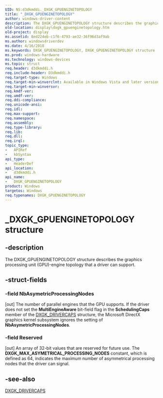 ```yaml
---
UID: NS:d3dkmddi._DXGK_GPUENGINETOPOLOGY
title: "_DXGK_GPUENGINETOPOLOGY"
author: windows-driver-content
description: The DXGK_GPUENGINETOPOLOGY structure describes the graphics processing unit (GPU)-engine topology that a driver can support.
old-location: display\dxgk_gpuenginetopology.htm
old-project: display
ms.assetid: 8ed224eb-c1f6-4793-ae32-36f96d3af9ab
ms.author: windowsdriverdev
ms.date: 4/16/2018
ms.keywords: DXGK_GPUENGINETOPOLOGY, DXGK_GPUENGINETOPOLOGY structure [Display Devices], DmStructs_21e5ab51-877b-4b52-9762-cbaf3e82d2f0.xml, _DXGK_GPUENGINETOPOLOGY, d3dkmddi/DXGK_GPUENGINETOPOLOGY, display.dxgk_gpuenginetopology
ms.prod: windows-hardware
ms.technology: windows-devices
ms.topic: struct
req.header: d3dkmddi.h
req.include-header: D3dkmddi.h
req.target-type: Windows
req.target-min-winverclnt: Available in Windows Vista and later versions of the Windows operating systems.
req.target-min-winversvr: 
req.kmdf-ver: 
req.umdf-ver: 
req.ddi-compliance: 
req.unicode-ansi: 
req.idl: 
req.max-support: 
req.namespace: 
req.assembly: 
req.type-library: 
req.lib: 
req.dll: 
req.irql: 
topic_type:
-	APIRef
-	kbSyntax
api_type:
-	HeaderDef
api_location:
-	d3dkmddi.h
api_name:
-	DXGK_GPUENGINETOPOLOGY
product: Windows
targetos: Windows
req.typenames: DXGK_GPUENGINETOPOLOGY
---
```


# _DXGK_GPUENGINETOPOLOGY structure


## -description


The DXGK_GPUENGINETOPOLOGY structure describes the graphics processing unit (GPU)-engine topology that a driver can support.


## -struct-fields




### -field NbAsymetricProcessingNodes

[out] The number of parallel engines that the GPU supports. If the driver does not set the <b>MultiEngineAware</b> bit-field flag in the <b>SchedulingCaps</b> member of the <a href="https://msdn.microsoft.com/library/windows/hardware/ff561062">DXGK_DRIVERCAPS</a> structure, the Microsoft DirectX graphics kernel subsystem ignores the setting of <b>NbAsymetricProcessingNodes</b>.


### -field Reserved

[out] An array of 32-bit values that are reserved for future use. The <b>DXGK_MAX_ASYMETRICAL_PROCESSING_NODES</b> constant, which is defined as 64, indicates the maximum number of asymmetrical processing nodes that the driver can signal.


## -see-also




<a href="https://msdn.microsoft.com/library/windows/hardware/ff561062">DXGK_DRIVERCAPS</a>
 

 

